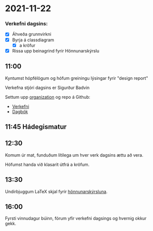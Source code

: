 # 2021-11-22

### Verkefni dagsins:
  - [x] Áhveða grunnvirkni
  - [x] Byrja á classdiagram
    - [x] a kröfur 
  - [x] Rissa upp beinagrind fyrir Hönnunarskýrslu

## 11:00
Kyntumst hópfélögum og hófum greiningu lýsingar fyrir "design report"

Verkefna stjóri dagsins er Sigurður Badvin

Settum upp [organization](https://github.com/T-113-VLN1-Hopur-18) og repo á Github:
  - [Verkefni](https://github.com/T-113-VLN1-Hopur-18/T-113-VLN1)
  - [Dagbók](https://github.com/T-113-VLN1-Hopur-18/Dagbok)

## 11:45 Hádegismatur

## 12:30

Komum úr mat, funduðum lítilega um hver verk dagsins ættu að vera.

Hófumst handa við klasarit útfrá a kröfum.


## 13:30
Undirbjuggum LaTeX skjal fyrir [hönnunarskýrsluna](https://www.overleaf.com/project/619b905a0aaad625e7a7e49f).

## 16:00

Fyrsti vinnudagur búinn, fórum yfir verkefni dagsings og hvernig okkur gekk.
